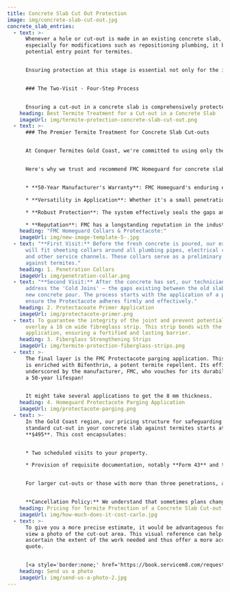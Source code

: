 ```yaml
---
title: Concrete Slab Cut Out Protection
image: img/concrete-slab-cut-out.jpg
concrete_slab_entries:
  - text: >-
      Whenever a hole or cut-out is made in an existing concrete slab,
      especially for modifications such as repositioning plumbing, it becomes a
      potential entry point for termites. 


      Ensuring protection at this stage is essential not only for the integrity of your property but also to comply with regulations and achieve proper termite certification.


      ### The Two-Visit - Four-Step Process


      Ensuring a cut-out in a concrete slab is comprehensively protected from termites involves a multi-step approach. 
    heading: Best Termite Treatment for a Cut-out in a Concrete Slab
    imageUrl: img/termite-protection-concrete-slab-cut-out.png
  - text: >-
      ### The Premier Termite Treatment for Concrete Slab Cut-outs


      At Conquer Termites Gold Coast, we're committed to using only the best products and methods to keep your home safe from termites. After extensive evaluation and hands-on experience, we've determined that the FMC Homeguard Collars & Protectacote system stands out as the premier termite treatment for cut-outs in concrete slabs.


      Here's why we trust and recommend FMC Homeguard for concrete slab cut-outs:


      * **50-Year Manufacturer's Warranty**: FMC Homeguard's enduring efficacy is backed by a manufacturer's warranty that lasts half a century. This speaks volumes about the product's durability and the confidence the manufacturer has in its performance.

      * **Versatility in Application**: Whether it's a small penetration or a more extensive cut-out, FMC Homeguard can be applied seamlessly, ensuring every nook and cranny is protected against termite invasions.

      * **Robust Protection**: The system effectively seals the gaps and joins, making it virtually impossible for termites to penetrate through.

      * **Reputation**: FMC has a longstanding reputation in the industry for producing reliable and effective termite protection products. Their dedication to research and development means that when you choose FMC Homeguard, you're choosing a product at the forefront of termite prevention technology.
    heading: "FMC Homeguard Collars & Protectacote:"
    imageUrl: img/new-image-template-5-.jpg
  - text: "**First Visit:** Before the fresh concrete is poured, our expert team
      will fit sheeting collars around all plumbing pipes, electrical conduits,
      and other service channels. These collars serve as a preliminary shield
      against termites."
    heading: 1. Penetration Collars
    imageUrl: img/penetration-collar.png
  - text: "**Second Visit:** After the concrete has set, our technicians return to
      address the 'Cold Joins' – the gaps existing between the old slab and the
      new concrete pour. The process starts with the application of a primer to
      ensure the Protectacote adheres firmly and effectively."
    heading: 2. Protectacoate Primer Application
    imageUrl: img/protectacote-primer.png
  - text: To guarantee the integrity of the joint and prevent potential cracking, we
      overlay a 10 cm wide fibreglass strip. This strip bonds with the parging
      application, ensuring a fortified and lasting barrier.
    heading: 3. Fiberglass Strengthening Strips
    imageUrl: img/termite-protection-fiberglass-strips.png
  - text: >-
      The final layer is the FMC Protectacote parging application. This product
      is enriched with Bifenthrin, a potent termite repellent. Its efficacy is
      underscored by the manufacturer, FMC, who vouches for its durability with
      a 50-year lifespan!


      It might take several applications to get the 8 mm thickness.
    heading: 4. Homeguard Protectacote Parging Application
    imageUrl: img/protectacote-parging.png
  - text: >-
      In the Gold Coast region, our pricing structure for safeguarding a
      standard cut-out in your concrete slab against termites starts at
      **$495**. This cost encapsulates:


      * Two scheduled visits to your property.

      * Provision of requisite documentation, notably **Form 43** and the Certificate of Installation.


      For larger cut-outs or those with more than three penetrations, additional costs may be incurred due to the extra work and materials required. 


      **Cancellation Policy:** We understand that sometimes plans change. However, please note that if a cancellation is made within 24 hours of the scheduled appointment, a fee of $250 will be levied to cover our pre-arranged commitments and preparations.
    heading: Pricing for Termite Protection of a Concrete Slab Cut-out
    imageUrl: img/how-much-does-it-cost-carlo.jpg
  - text: >-
      To give you a more precise estimate, it would be advantageous for us to
      view a photo of the cut-out area. This visual reference can help us
      ascertain the extent of the work needed and thus offer a more accurate
      quote.


      [<a style='border:none;' href='https://book.servicem8.com/request_booking?uuid=79164e5f-75c2-4948-a804-2427fa83b3ab'>](<<a style='border:none;' href='https://book.servicem8.com/request_booking?uuid=79164e5f-75c2-4948-a804-2427fa83b3ab'><img src='https://www.servicem8.com/images/plugin_online_booking/Quote-Request-Button.png' width='250' height='69' alt='Online Enquiry powered by ServiceM8'/>>)
    heading: Send us a photo
    imageUrl: img/send-us-a-photo-2.jpg
---
```


